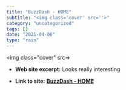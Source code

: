 ```yaml
---
title: "BuzzDash - HOME"
subtitle: "<img class='cover' src=''>"
category: "uncategorized"
tags: []
date: "2021-04-06"
type: "rain"
---
```

<img class="cover" src=>



* **Web site excerpt:** Looks really interesting

* **Link to site:** **[BuzzDash - HOME](http://www.buzzdash.com/index.php?page=home)**